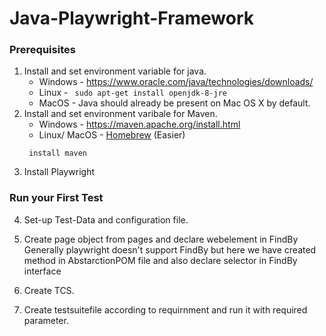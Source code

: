 # Java-Playwright-Framework

### Prerequisites
1. Install and set environment variable for java.
    * Windows - https://www.oracle.com/java/technologies/downloads/
    * Linux - ```  sudo apt-get install openjdk-8-jre  ```
    * MacOS - Java should already be present on Mac OS X by default.
2. Install and set environment varibale for Maven.
    * Windows - https://maven.apache.org/install.html
    * Linux/ MacOS -  [Homebrew](http://brew.sh/) (Easier)
    ```
     install maven
    ```
3. Install Playwright

### Run your First Test
4. Set-up Test-Data and configuration file.

5. Create page object from pages and declare webelement in FindBy 
Generally playwright doesn't support FindBy but here we have created method in AbstarctionPOM file and also declare
selector in FindBy interface

6. Create TCS.

7. Create testsuitefile according to requirnment and run it with required parameter.